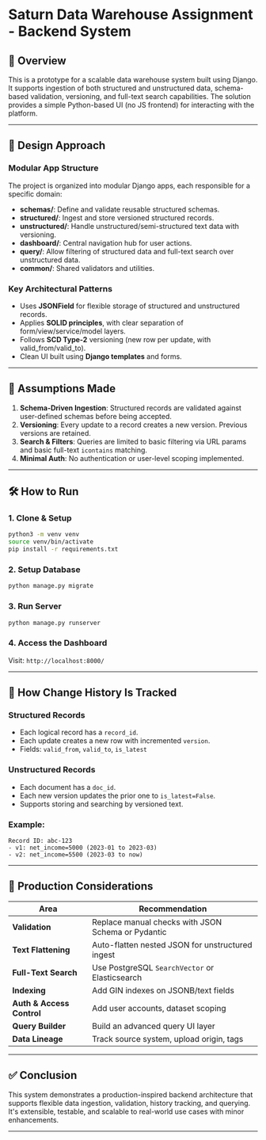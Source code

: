 # Saturn Data Warehouse Assignment - Backend System

## 🚀 Overview

This is a prototype for a scalable data warehouse system built using Django. It supports ingestion of both structured and unstructured data, schema-based validation, versioning, and full-text search capabilities. The solution provides a simple Python-based UI (no JS frontend) for interacting with the platform.

---

## 🧱 Design Approach

### Modular App Structure

The project is organized into modular Django apps, each responsible for a specific domain:

- **schemas/**: Define and validate reusable structured schemas.
- **structured/**: Ingest and store versioned structured records.
- **unstructured/**: Handle unstructured/semi-structured text data with versioning.
- **dashboard/**: Central navigation hub for user actions.
- **query/**: Allow filtering of structured data and full-text search over unstructured data.
- **common/**: Shared validators and utilities.

### Key Architectural Patterns

- Uses **JSONField** for flexible storage of structured and unstructured records.
- Applies **SOLID principles**, with clear separation of form/view/service/model layers.
- Follows **SCD Type-2** versioning (new row per update, with valid\_from/valid\_to).
- Clean UI built using **Django templates** and forms.

---

## 📌 Assumptions Made

1. **Schema-Driven Ingestion**: Structured records are validated against user-defined schemas before being accepted.
2. **Versioning**: Every update to a record creates a new version. Previous versions are retained.
3. **Search & Filters**: Queries are limited to basic filtering via URL params and basic full-text `icontains` matching.
4. **Minimal Auth**: No authentication or user-level scoping implemented.

---

## 🛠 How to Run

### 1. Clone & Setup

```bash
python3 -m venv venv
source venv/bin/activate
pip install -r requirements.txt
```

### 2. Setup Database

```bash
python manage.py migrate
```

### 3. Run Server

```bash
python manage.py runserver
```

### 4. Access the Dashboard

Visit: `http://localhost:8000/`

---

## 🧠 How Change History Is Tracked

### Structured Records

- Each logical record has a `record_id`.
- Each update creates a new row with incremented `version`.
- Fields: `valid_from`, `valid_to`, `is_latest`

### Unstructured Records

- Each document has a `doc_id`.
- Each new version updates the prior one to `is_latest=False`.
- Supports storing and searching by versioned text.

### Example:

```
Record ID: abc-123
- v1: net_income=5000 (2023-01 to 2023-03)
- v2: net_income=5500 (2023-03 to now)
```

---

## 🔭 Production Considerations

| Area                      | Recommendation                                     |
| ------------------------- | -------------------------------------------------- |
| **Validation**            | Replace manual checks with JSON Schema or Pydantic |
| **Text Flattening**       | Auto-flatten nested JSON for unstructured ingest   |
| **Full-Text Search**      | Use PostgreSQL `SearchVector` or Elasticsearch     |
| **Indexing**              | Add GIN indexes on JSONB/text fields               |
| **Auth & Access Control** | Add user accounts, dataset scoping                 |
| **Query Builder**         | Build an advanced query UI layer                   |
| **Data Lineage**          | Track source system, upload origin, tags           |

---

## ✅ Conclusion

This system demonstrates a production-inspired backend architecture that supports flexible data ingestion, validation, history tracking, and querying. It's extensible, testable, and scalable to real-world use cases with minor enhancements.

---

